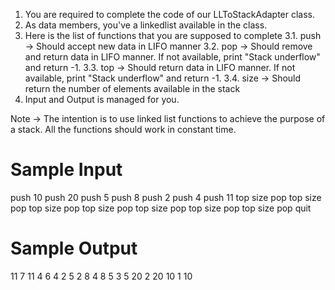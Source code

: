 1. You are required to complete the code of our LLToStackAdapter class. 
2. As data members, you've a linkedlist available in the class.
3. Here is the list of functions that you are supposed to complete
    3.1. push -> Should accept new data in LIFO manner
    3.2. pop -> Should remove and return data in LIFO manner. If not 
     available, print "Stack underflow" and return -1.
    3.3. top -> Should return data in LIFO manner. If not available, print 
    "Stack underflow" and return -1.
    3.4. size -> Should return the number of elements available in the 
    stack
4. Input and Output is managed for you.

Note -> The intention is to use linked list functions to achieve the purpose of a stack. All the functions should work in constant time.



# Sample Input

push 10
push 20
push 5
push 8
push 2
push 4
push 11
top
size
pop
top
size
pop
top
size
pop
top
size
pop
top
size
pop
top
size
pop
top
size
pop
quit

# Sample Output

11
7
11
4
6
4
2
5
2
8
4
8
5
3
5
20
2
20
10
1
10